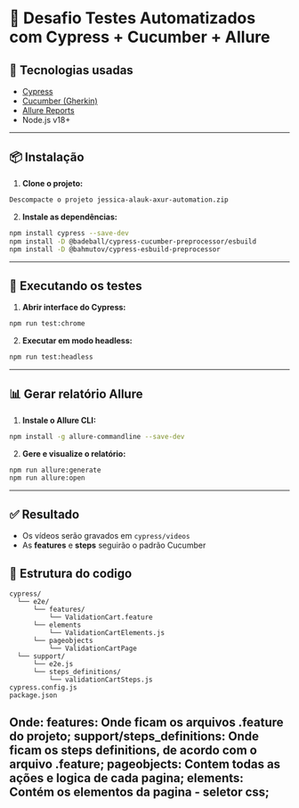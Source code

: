 # 📘 Desafio Testes Automatizados com Cypress + Cucumber + Allure

## 🧰 Tecnologias usadas

- [Cypress](https://www.cypress.io/)
- [Cucumber (Gherkin)](https://github.com/badeball/cypress-cucumber-preprocessor)
- [Allure Reports](https://docs.qameta.io/allure/)
- Node.js v18+

---

## 📦 Instalação

1. **Clone o projeto:**

```bash
Descompacte o projeto jessica-alauk-axur-automation.zip
```

2. **Instale as dependências:**

```bash
npm install cypress --save-dev
npm install -D @badeball/cypress-cucumber-preprocessor/esbuild
npm install -D @bahmutov/cypress-esbuild-preprocessor   
```

---

## 🧪 Executando os testes

1. **Abrir interface do Cypress:**

```bash
npm run test:chrome
```

2. **Executar em modo headless:**

```bash
npm run test:headless
```

---

## 📊 Gerar relatório Allure

1. **Instale o Allure CLI:**

```bash
npm install -g allure-commandline --save-dev
```

2. **Gere e visualize o relatório:**

```bash
npm run allure:generate
npm run allure:open
```

---

## ✅ Resultado

- Os vídeos serão gravados em `cypress/videos`
- As **features** e **steps** seguirão o padrão Cucumber

## 🧪 Estrutura do codigo

```
cypress/
  └── e2e/
      └── features/
          └── ValidationCart.feature
      └── elements
          └── ValidationCartElements.js  
      └── pageobjects
          └── ValidationCartPage
  └── support/
      └── e2e.js
      └── steps_definitions/
          └── validationCartSteps.js
cypress.config.js
package.json
```

Onde:
    features: Onde ficam os arquivos .feature do projeto;
    support/steps_definitions: Onde ficam os steps definitions, de acordo com o arquivo .feature;
    pageobjects: Contem todas as ações e logica de cada pagina;
    elements: Contém os elementos da pagina - seletor css;
---